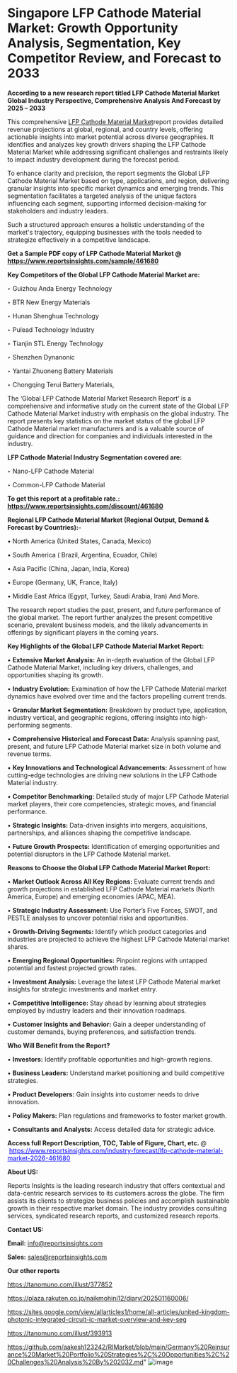 # Singapore LFP Cathode Material Market: Growth Opportunity Analysis, Segmentation, Key Competitor Review, and Forecast to 2033

<strong>According to a new research report titled LFP Cathode Material Market Global Industry Perspective, Comprehensive Analysis And Forecast by 2025 – 2033</strong>

This comprehensive <a href=https://www.reportsinsights.com/sample/461680>LFP Cathode Material Market</a>report provides detailed revenue projections at global, regional, and country levels, offering actionable insights into market potential across diverse geographies. It identifies and analyzes key growth drivers shaping the LFP Cathode Material Market while addressing significant challenges and restraints likely to impact industry development during the forecast period.

To enhance clarity and precision, the report segments the Global LFP Cathode Material Market based on type, applications, and region, delivering granular insights into specific market dynamics and emerging trends. This segmentation facilitates a targeted analysis of the unique factors influencing each segment, supporting informed decision-making for stakeholders and industry leaders.

Such a structured approach ensures a holistic understanding of the market's trajectory, equipping businesses with the tools needed to strategize effectively in a competitive landscape.

<strong>Get a Sample PDF copy of LFP Cathode Material Market </strong><strong>@<a href=https://www.reportsinsights.com/sample/461680 style=color:#0000ff;> https://www.reportsinsights.com/sample/461680</a></strong></font>

<strong>Key Competitors of the Global LFP Cathode Material Market are:</strong>

‣ Guizhou Anda Energy Technology

‣ BTR New Energy Materials

‣ Hunan Shenghua Technology

‣ Pulead Technology Industry

‣ Tianjin STL Energy Technology

‣ Shenzhen Dynanonic

‣ Yantai Zhuoneng Battery Materials

‣ Chongqing Terui Battery Materials,

The ‘Global LFP Cathode Material Market Research Report’ is a comprehensive and informative study on the current state of the Global LFP Cathode Material Market industry with emphasis on the global industry. The report presents key statistics on the market status of the global LFP Cathode Material market manufacturers and is a valuable source of guidance and direction for companies and individuals interested in the industry.

<strong>LFP Cathode Material Industry Segmentation covered are:</strong>

‣ Nano-LFP Cathode Material

‣ Common-LFP Cathode Material

<strong>To get this report at a profitable rate.: <a href=https://www.reportsinsights.com/discount/461680 style=color:#0000ff;>https://www.reportsinsights.com/discount/461680</a></strong></font>

<strong>Regional LFP Cathode Material Market (Regional Output, Demand &amp; Forecast by Countries):-</strong>

• North America (United States, Canada, Mexico)

• South America ( Brazil, Argentina, Ecuador, Chile)

• Asia Pacific (China, Japan, India, Korea)

• Europe (Germany, UK, France, Italy)

• Middle East Africa (Egypt, Turkey, Saudi Arabia, Iran) And More.

The research report studies the past, present, and future performance of the global market. The report further analyzes the present competitive scenario, prevalent business models, and the likely advancements in offerings by significant players in the coming years.

<strong>Key Highlights of the Global LFP Cathode Material Market Report:</strong>

• <strong>Extensive Market Analysis:</strong> An in-depth evaluation of the Global LFP Cathode Material Market, including key drivers, challenges, and opportunities shaping its growth.

• <strong>Industry Evolution:</strong> Examination of how the LFP Cathode Material market dynamics have evolved over time and the factors propelling current trends.

• <strong>Granular Market Segmentation:</strong> Breakdown by product type, application, industry vertical, and geographic regions, offering insights into high-performing segments.

• <strong>Comprehensive Historical and Forecast Data:</strong> Analysis spanning past, present, and future LFP Cathode Material market size in both volume and revenue terms.

• <strong>Key Innovations and Technological Advancements:</strong> Assessment of how cutting-edge technologies are driving new solutions in the LFP Cathode Material industry.

• <strong>Competitor Benchmarking:</strong> Detailed study of major LFP Cathode Material market players, their core competencies, strategic moves, and financial performance.

• <strong>Strategic Insights:</strong> Data-driven insights into mergers, acquisitions, partnerships, and alliances shaping the competitive landscape.

• <strong>Future Growth Prospects:</strong> Identification of emerging opportunities and potential disruptors in the LFP Cathode Material market.

<strong>Reasons to Choose the Global LFP Cathode Material Market Report:</strong>

• <strong>Market Outlook Across All Key Regions:</strong> Evaluate current trends and growth projections in established LFP Cathode Material markets (North America, Europe) and emerging economies (APAC, MEA).

• <strong>Strategic Industry Assessment:</strong> Use Porter’s Five Forces, SWOT, and PESTLE analyses to uncover potential risks and opportunities.

• <strong>Growth-Driving Segments:</strong> Identify which product categories and industries are projected to achieve the highest LFP Cathode Material market shares.

• <strong>Emerging Regional Opportunities:</strong> Pinpoint regions with untapped potential and fastest projected growth rates.

• <strong>Investment Analysis:</strong> Leverage the latest LFP Cathode Material market insights for strategic investments and market entry.

• <strong>Competitive Intelligence:</strong> Stay ahead by learning about strategies employed by industry leaders and their innovation roadmaps.

• <strong>Customer Insights and Behavior:</strong> Gain a deeper understanding of customer demands, buying preferences, and satisfaction trends.

<strong>Who Will Benefit from the Report?</strong>

• <strong>Investors:</strong> Identify profitable opportunities and high-growth regions.

• <strong>Business Leaders:</strong> Understand market positioning and build competitive strategies.

• <strong>Product Developers:</strong> Gain insights into customer needs to drive innovation.

• <strong>Policy Makers:</strong> Plan regulations and frameworks to foster market growth.

• <strong>Consultants and Analysts:</strong> Access detailed data for strategic advice.
</ul>
<strong>Access full Report Description, TOC, Table of Figure, Chart, etc. </strong>@  <a href=https://www.reportsinsights.com/industry-forecast/lfp-cathode-material-market-2026-461680 style=color:#0000ff;>https://www.reportsinsights.com/industry-forecast/lfp-cathode-material-market-2026-461680</a></font>

<strong><strong>About US</strong>:</strong>

Reports Insights is the leading research industry that offers contextual and data-centric research services to its customers across the globe. The firm assists its clients to strategize business policies and accomplish sustainable growth in their respective market domain. The industry provides consulting services, syndicated research reports, and customized research reports.

<strong>Contact US:</strong>

<p class=""""><b>Email:</b> <a href=mailto:info@reportsinsights.com>info@reportsinsights.com</a></p>
<p class=""""><b>Sales:</b> <a href=mailto:sales@reportsinsights.com>sales@reportsinsights.com</a></p>

<strong>Our other reports</strong>

<a href=https://tanomuno.com/illust/377852>https://tanomuno.com/illust/377852</a>

<a href=https://plaza.rakuten.co.jp/naikmohini12/diary/202501160006/>https://plaza.rakuten.co.jp/naikmohini12/diary/202501160006/</a>

<a href=https://sites.google.com/view/allarticles1/home/all-articles/united-kingdom-photonic-integrated-circuit-ic-market-overview-and-key-seg>https://sites.google.com/view/allarticles1/home/all-articles/united-kingdom-photonic-integrated-circuit-ic-market-overview-and-key-seg</a>

<a href=https://tanomuno.com/illust/393913>https://tanomuno.com/illust/393913</a>

<a href=https://github.com/aakesh123242/RIMarket/blob/main/Germany%20Reinsurance%20Market%20Portfolio%20Strategies%2C%20Opportunities%2C%20Challenges%20Analysis%20By%202032.md>https://github.com/aakesh123242/RIMarket/blob/main/Germany%20Reinsurance%20Market%20Portfolio%20Strategies%2C%20Opportunities%2C%20Challenges%20Analysis%20By%202032.md</a>"
![image](https://github.com/user-attachments/assets/1f8d57bc-10d3-4f07-afae-800b2623d670)
